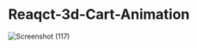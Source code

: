 # Reaqct-3d-Cart-Animation
![Screenshot (117)](https://user-images.githubusercontent.com/88174981/146628706-27cd7f54-d420-4995-b75d-bfccf0c4e9c4.png)

